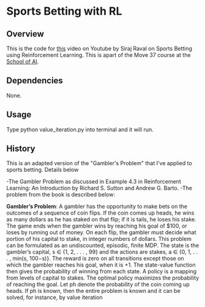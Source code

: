 # Sports Betting with RL


## Overview

This is the code for [this](https://youtu.be/mEIePvxdbkQ) video on Youtube by Siraj Raval on Sports Betting using Reinforcement Learning. This is apart of the Move 37 course at the [School of AI](http://www.theschool.ai).

## Dependencies

None.

## Usage

Type python value_iteration.py into terminal and it will run.

## History

This is an adapted version of the "Gambler's Problem" that I've applied to sports betting. Details below

-The Gambler Problem as discussed in Example 4.3 in Reinforcement Learning: An Introduction by Richard S. Sutton and Andrew G. Barto.
-The problem from the book is described below:

**Gambler’s Problem**: A gambler has the opportunity to make bets
on the outcomes of a sequence of coin flips. If the coin comes up heads, he wins as
many dollars as he has staked on that flip; if it is tails, he loses his stake. The game
ends when the gambler wins by reaching his goal of $100, or loses by running out of
money. On each flip, the gambler must decide what portion of his capital to stake,
in integer numbers of dollars. This problem can be formulated as an undiscounted,
episodic, finite MDP. The state is the gambler’s capital, s ∈ {1, 2, . . . , 99} and the
actions are stakes, a ∈ {0, 1, . . . , min(s, 100−s)}. The reward is zero on all transitions
except those on which the gambler reaches his goal, when it is +1. The state-value
function then gives the probability of winning from each state. A policy is a mapping
from levels of capital to stakes. The optimal policy maximizes the probability of
reaching the goal. Let ph denote the probability of the coin coming up heads. If ph
is known, then the entire problem is known and it can be solved, for instance, by
value iteration
